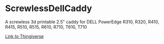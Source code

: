 # ScrewlessDellCaddy
A screwless 3d printable 2.5" caddy for DELL PowerEdge R310, R320, R410, R415, R510, R515, R610, R710, T610, T710

[Link to Thingiverse](https://www.thingiverse.com/thing:4928032)
